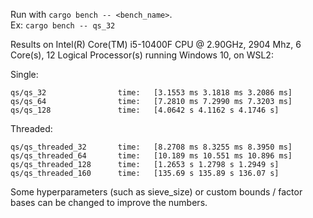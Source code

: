 Run with `cargo bench -- <bench_name>`.  
Ex: `cargo bench -- qs_32`



Results on Intel(R) Core(TM) i5-10400F CPU @ 2.90GHz, 2904 Mhz, 6 Core(s), 12 Logical Processor(s) running Windows 10, on WSL2:

Single:
```
qs/qs_32                time:   [3.1553 ms 3.1818 ms 3.2086 ms]
qs/qs_64                time:   [7.2810 ms 7.2990 ms 7.3203 ms]
qs/qs_128               time:   [4.0642 s 4.1162 s 4.1746 s]
```

Threaded:
```
qs/qs_threaded_32       time:   [8.2708 ms 8.3255 ms 8.3950 ms]
qs/qs_threaded_64       time:   [10.189 ms 10.551 ms 10.896 ms]
qs/qs_threaded_128      time:   [1.2653 s 1.2798 s 1.2949 s]
qs/qs_threaded_160      time:   [135.69 s 135.89 s 136.07 s]
```

Some hyperparameters (such as sieve_size) or custom bounds / factor bases can be changed to improve the numbers.